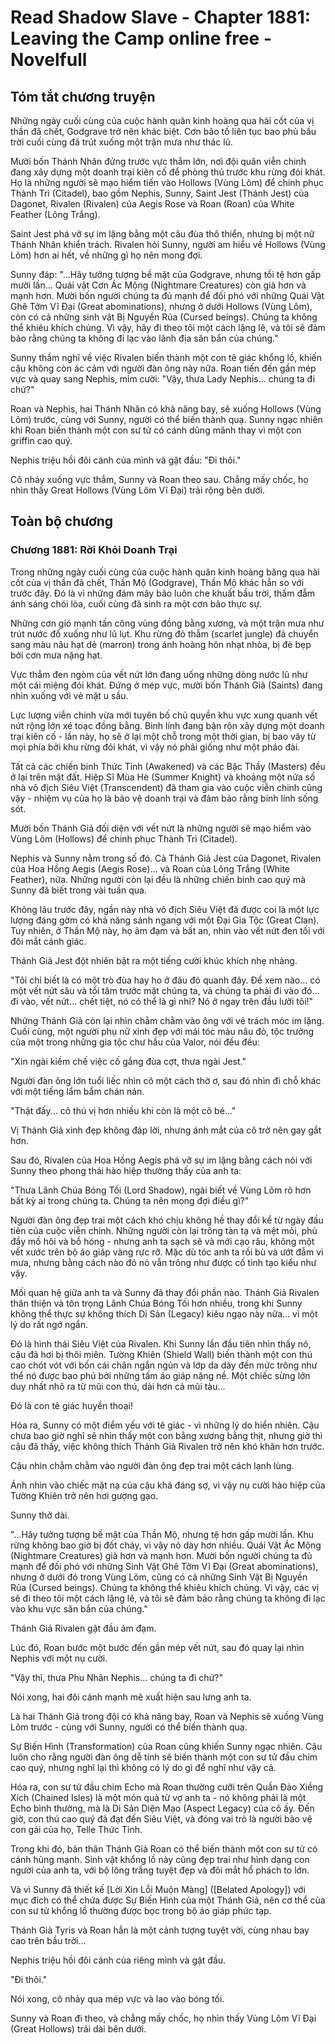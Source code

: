 # Read Shadow Slave - Chapter 1881: Leaving the Camp online free - Novelfull

## Tóm tắt chương truyện

Những ngày cuối cùng của cuộc hành quân kinh hoàng qua hài cốt của vị thần đã chết, Godgrave trở nên khác biệt. Cơn bão tố liên tục bao phủ bầu trời cuối cùng đã trút xuống một trận mưa như thác lũ.

Mười bốn Thánh Nhân đứng trước vực thẳm lớn, nơi đội quân viễn chinh đang xây dựng một doanh trại kiên cố để phòng thủ trước khu rừng đói khát. Họ là những người sẽ mạo hiểm tiến vào Hollows (Vùng Lõm) để chinh phục Thành Trì (Citadel), bao gồm Nephis, Sunny, Saint Jest (Thánh Jest) của Dagonet, Rivalen (Rivalen) của Aegis Rose và Roan (Roan) của White Feather (Lông Trắng).

Saint Jest phá vỡ sự im lặng bằng một câu đùa thô thiển, nhưng bị một nữ Thánh Nhân khiển trách. Rivalen hỏi Sunny, người am hiểu về Hollows (Vùng Lõm) hơn ai hết, về những gì họ nên mong đợi.

Sunny đáp: "...Hãy tưởng tượng bề mặt của Godgrave, nhưng tồi tệ hơn gấp mười lần... Quái vật Cơn Ác Mộng (Nightmare Creatures) còn già hơn và mạnh hơn. Mười bốn người chúng ta đủ mạnh để đối phó với những Quái Vật Ghê Tởm Vĩ Đại (Great abominations), nhưng ở dưới Hollows (Vùng Lõm), còn có cả những sinh vật Bị Nguyền Rủa (Cursed beings). Chúng ta không thể khiêu khích chúng. Vì vậy, hãy đi theo tôi một cách lặng lẽ, và tôi sẽ đảm bảo rằng chúng ta không đi lạc vào lãnh địa săn bắn của chúng."

Sunny thầm nghĩ về việc Rivalen biến thành một con tê giác khổng lồ, khiến cậu không còn ác cảm với người đàn ông này nữa. Roan tiến đến gần mép vực và quay sang Nephis, mỉm cười: "Vậy, thưa Lady Nephis... chúng ta đi chứ?"

Roan và Nephis, hai Thánh Nhân có khả năng bay, sẽ xuống Hollows (Vùng Lõm) trước, cùng với Sunny, người có thể biến thành quạ. Sunny ngạc nhiên khi Roan biến thành một con sư tử có cánh dũng mãnh thay vì một con griffin cao quý.

Nephis triệu hồi đôi cánh của mình và gật đầu: "Đi thôi."

Cô nhảy xuống vực thẳm, Sunny và Roan theo sau. Chẳng mấy chốc, họ nhìn thấy Great Hollows (Vùng Lõm Vĩ Đại) trải rộng bên dưới.

## Toàn bộ chương

### Chương 1881: Rời Khỏi Doanh Trại

Trong những ngày cuối cùng của cuộc hành quân kinh hoàng băng qua hài cốt của vị thần đã chết, Thần Mộ (Godgrave), Thần Mộ khác hẳn so với trước đây. Đó là vì những đám mây bão luôn che khuất bầu trời, thấm đẫm ánh sáng chói lòa, cuối cùng đã sinh ra một cơn bão thực sự.

Những cơn gió mạnh tấn công vùng đồng bằng xương, và một trận mưa như trút nước đổ xuống như lũ lụt. Khu rừng đỏ thẫm (scarlet jungle) đã chuyển sang màu nâu hạt dẻ (marron) trong ánh hoàng hôn nhạt nhòa, bị đè bẹp bởi cơn mưa nặng hạt.

Vực thẳm đen ngòm của vết nứt lớn đang uống những dòng nước lũ như một cái miệng đói khát. Đứng ở mép vực, mười bốn Thánh Giả (Saints) đang nhìn xuống với vẻ mặt u sầu.

Lực lượng viễn chinh vừa mới tuyên bố chủ quyền khu vực xung quanh vết nứt rộng lớn xé toạc đồng bằng. Binh lính đang bận rộn xây dựng một doanh trại kiên cố - lần này, họ sẽ ở lại một chỗ trong một thời gian, bị bao vây từ mọi phía bởi khu rừng đói khát, vì vậy nó phải giống như một pháo đài.

Tất cả các chiến binh Thức Tỉnh (Awakened) và các Bậc Thầy (Masters) đều ở lại trên mặt đất. Hiệp Sĩ Mùa Hè (Summer Knight) và khoảng một nửa số nhà vô địch Siêu Việt (Transcendent) đã tham gia vào cuộc viễn chinh cũng vậy - nhiệm vụ của họ là bảo vệ doanh trại và đảm bảo rằng binh lính sống sót.

Mười bốn Thánh Giả đối diện với vết nứt là những người sẽ mạo hiểm vào Vùng Lõm (Hollows) để chinh phục Thành Trì (Citadel).

Nephis và Sunny nằm trong số đó. Cả Thánh Giả Jest của Dagonet, Rivalen của Hoa Hồng Aegis (Aegis Rose)... và Roan của Lông Trắng (White Feather), nữa. Những người còn lại đều là những chiến binh cao quý mà Sunny đã biết trong vài tuần qua.

Không lâu trước đây, ngần này nhà vô địch Siêu Việt đã được coi là một lực lượng đáng gờm có khả năng sánh ngang với một Đại Gia Tộc (Great Clan). Tuy nhiên, ở Thần Mộ này, họ ảm đạm và bất an, nhìn vào vết nứt đen tối với đôi mắt cảnh giác.

Thánh Giả Jest đột nhiên bật ra một tiếng cười khúc khích nhẹ nhàng.

"Tôi chỉ biết là có một trò đùa hay ho ở đâu đó quanh đây. Để xem nào... có một vết nứt sâu và tối tăm trước mặt chúng ta, và chúng ta phải đi vào đó... đi vào, vết nứt... chết tiệt, nó có thể là gì nhỉ? Nó ở ngay trên đầu lưỡi tôi!"

Những Thánh Giả còn lại nhìn chằm chằm vào ông với vẻ trách móc im lặng. Cuối cùng, một người phụ nữ xinh đẹp với mái tóc màu nâu đỏ, tộc trưởng của một trong những gia tộc chư hầu của Valor, nói đều đều:

"Xin ngài kiềm chế việc cố gắng đùa cợt, thưa ngài Jest."

Người đàn ông lớn tuổi liếc nhìn cô một cách thờ ơ, sau đó nhìn đi chỗ khác với một tiếng lẩm bẩm chán nản.

"Thật đấy... cô thú vị hơn nhiều khi còn là một cô bé..."

Vị Thánh Giả xinh đẹp không đáp lời, nhưng ánh mắt của cô trở nên gay gắt hơn.

Sau đó, Rivalen của Hoa Hồng Aegis phá vỡ sự im lặng bằng cách nói với Sunny theo phong thái hào hiệp thường thấy của anh ta:

"Thưa Lãnh Chúa Bóng Tối (Lord Shadow), ngài biết về Vùng Lõm rõ hơn bất kỳ ai trong chúng ta. Chúng ta nên mong đợi điều gì?"

Người đàn ông đẹp trai một cách khó chịu không hề thay đổi kể từ ngày đầu tiên của cuộc viễn chinh. Những người còn lại trông tàn tạ và mệt mỏi, phủ đầy mồ hôi và bồ hóng - nhưng anh ta sạch sẽ và mới cạo râu, không một vết xước trên bộ áo giáp vàng rực rỡ. Mặc dù tóc anh ta rối bù và ướt đẫm vì mưa, nhưng bằng cách nào đó nó vẫn trông như được cố tình tạo kiểu như vậy.

Mối quan hệ giữa anh ta và Sunny đã thay đổi phần nào. Thánh Giả Rivalen thân thiện và tôn trọng Lãnh Chúa Bóng Tối hơn nhiều, trong khi Sunny không thể thực sự không thích Di Sản (Legacy) kiêu ngạo này nữa... vì một lý do rất ngớ ngẩn.

Đó là hình thái Siêu Việt của Rivalen. Khi Sunny lần đầu tiên nhìn thấy nó, cậu đã hơi bị thôi miên. Tường Khiên (Shield Wall) biến thành một con thú cao chót vót với bốn cái chân ngắn ngủn và lớp da dày đến mức trông như thể nó được bao phủ bởi những tấm áo giáp nặng nề. Một chiếc sừng lớn duy nhất nhô ra từ mũi con thú, dài hơn cả mũi tàu...

Đó là con tê giác huyền thoại!

Hóa ra, Sunny có một điểm yếu với tê giác - vì những lý do hiển nhiên. Cậu chưa bao giờ nghĩ sẽ nhìn thấy một con bằng xương bằng thịt, nhưng giờ thì cậu đã thấy, việc không thích Thánh Giả Rivalen trở nên khó khăn hơn trước.

Cậu nhìn chằm chằm vào người đàn ông đẹp trai một cách lạnh lùng.

Ánh nhìn vào chiếc mặt nạ của cậu khá đáng sợ, vì vậy nụ cười hào hiệp của Tường Khiên trở nên hơi gượng gạo.

Sunny thở dài.

"...Hãy tưởng tượng bề mặt của Thần Mộ, nhưng tệ hơn gấp mười lần. Khu rừng không bao giờ bị đốt cháy, vì vậy nó dày hơn nhiều. Quái Vật Ác Mộng (Nightmare Creatures) già hơn và mạnh hơn. Mười bốn người chúng ta đủ mạnh để đối phó với những Sinh Vật Ghê Tởm Vĩ Đại (Great abominations), nhưng ở dưới đó trong Vùng Lõm, cũng có cả những Sinh Vật Bị Nguyền Rủa (Cursed beings). Chúng ta không thể khiêu khích chúng. Vì vậy, các vị sẽ đi theo tôi một cách lặng lẽ, và tôi sẽ đảm bảo rằng chúng ta không đi lạc vào khu vực săn bắn của chúng."

Thánh Giả Rivalen gật đầu ảm đạm.

Lúc đó, Roan bước một bước đến gần mép vết nứt, sau đó quay lại nhìn Nephis với một nụ cười.

"Vậy thì, thưa Phu Nhân Nephis... chúng ta đi chứ?"

Nói xong, hai đôi cánh mạnh mẽ xuất hiện sau lưng anh ta.

Là hai Thánh Giả trong đội có khả năng bay, Roan và Nephis sẽ xuống Vùng Lõm trước - cùng với Sunny, người có thể biến thành quạ.

Sự Biến Hình (Transformation) của Roan cũng khiến Sunny ngạc nhiên. Cậu luôn cho rằng người đàn ông dễ tính sẽ biến thành một con sư tử đầu chim cao quý, nhưng nghĩ lại thì không có lý do gì để nghĩ như vậy cả.

Hóa ra, con sư tử đầu chim Echo mà Roan thường cưỡi trên Quần Đảo Xiềng Xích (Chained Isles) là một món quà từ vợ anh ta - nó không phải là một Echo bình thường, mà là Di Sản Diện Mạo (Aspect Legacy) của cô ấy. Đến giờ, con thú cao quý đã đạt đến Siêu Việt, và đóng vai trò là người bảo vệ con gái của họ, Telle Thức Tỉnh.

Trong khi đó, bản thân Thánh Giả Roan có thể biến thành một con sư tử có cánh hùng mạnh. Sinh vật khổng lồ này cũng đẹp trai như hình dạng con người của anh ta, với bộ lông trắng tuyệt đẹp và đôi mắt hổ phách to lớn.

Và vì Sunny đã thiết kế [Lời Xin Lỗi Muộn Màng] ([Belated Apology]) với mục đích có thể chứa được Sự Biến Hình của một Thánh Giả, nên cơ thể của con sư tử khổng lồ thường được bọc trong bộ áo giáp phức tạp.

Thánh Giả Tyris và Roan hẳn là một cảnh tượng tuyệt vời, cùng nhau bay cao trên bầu trời...

Nephis triệu hồi đôi cánh của riêng mình và gật đầu.

"Đi thôi."

Nói xong, cô nhảy qua mép vực và lao vào bóng tối.

Sunny và Roan đi theo, và chẳng mấy chốc, họ nhìn thấy Vùng Lõm Vĩ Đại (Great Hollows) trải dài bên dưới.